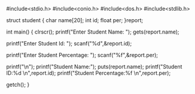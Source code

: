 #include<stdio.h>
#include<conio.h>
#include<dos.h>
#include<stdlib.h>

struct student
{
   char name[20];
   int  id;
   float per;
}report;

int main()
{
clrscr();
  printf("Enter Student  Name: ");
  gets(report.name);

  printf("Enter Student Id: ");
  scanf("%d",&report.id);

  printf("Enter Student Percentage: ");
  scanf("%f",&report.per);

  printf("\n");
  printf("Student Name:");
  puts(report.name);
  printf("Student ID:%d \n",report.id);
  printf("Student Percentage:%f \n",report.per);

  getch();
}
